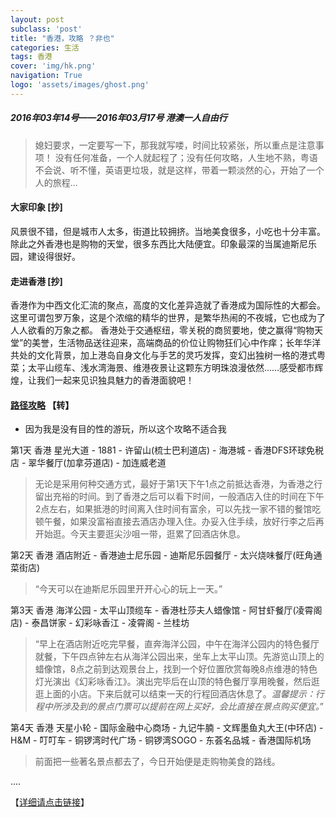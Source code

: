 ```yaml
---
layout: post
subclass: 'post'
title: "香港，攻略 ？非也"
categories: 生活
tags: 香港
cover: 'img/hk.png'
navigation: True
logo: 'assets/images/ghost.png'
---
```


##### 2016年03年14号——2016年03月17号 港澳一人自由行

> 媳妇要求，一定要写一下，那我就写喽，时间比较紧张，所以重点是注意事项！
> 没有任何准备，一个人就起程了；没有任何攻略，人生地不熟，粤语不会说、听不懂，英语更垃圾，就是这样，带着一颗淡然的心，开始了一个人的旅程...

#### 大家印象 [抄]
风景很不错，但是城市人太多，街道比较拥挤。当地美食很多，小吃也十分丰富。除此之外香港也是购物的天堂，很多东西比大陆便宜。印象最深的当属迪斯尼乐园，建设得很好。

#### 走进香港 [抄]
香港作为中西文化汇流的聚点，高度的文化差异造就了香港成为国际性的大都会。这里可谓包罗万象，这是个浓缩的精华的世界，是繁华热闹的不夜城，它也成为了人人欲看的万象之都。 香港处于交通枢纽，零关税的商贸要地，使之赢得“购物天堂”的美誉，生活物品送往迎来，高端商品的价位让购物狂们心中作痒；长年华洋共处的文化背景，加上港岛自身文化与手艺的灵巧发挥，变幻出独树一格的港式粤菜；太平山缆车、浅水湾海景、维港夜景让这颗东方明珠浪漫依然……感受都市辉煌，让我们一起来见识独具魅力的香港面貌吧！

#### [路径攻略](http://lvyou.baidu.com/plan/f0736882c98f250ef9932ae2##%23) 【转】
* 因为我是没有目的性的游玩，所以这个攻略不适合我

第1天 香港 星光大道 - 1881 - 许留山(梳士巴利道店) - 海港城 - 香港DFS环球免税店 - 翠华餐厅(加拿芬道店) - 加连威老道
> 无论是采用何种交通方式，最好于第1天下午1点之前抵达香港，为香港之行留出充裕的时间。到了香港之后可以看下时间，一般酒店入住的时间在下午2点左右，如果抵港的时间离入住时间有富余，可以先找一家不错的餐馆吃顿午餐，如果没富裕直接去酒店办理入住。办妥入住手续，放好行李之后再开始逛。今天主要逛尖沙咀一带，逛累了回酒店休息。

第2天 香港 酒店附近 - 香港迪士尼乐园 - 迪斯尼乐园餐厅 - 太兴烧味餐厅(旺角通菜街店)
> “今天可以在迪斯尼乐园里开开心心的玩上一天。”

第3天 香港 海洋公园 - 太平山顶缆车 - 香港杜莎夫人蜡像馆 - 阿甘虾餐厅(凌霄阁店) - 泰昌饼家 - 幻彩咏香江 - 凌霄阁 - 兰桂坊
> “早上在酒店附近吃完早餐，直奔海洋公园，中午在海洋公园内的特色餐厅就餐，下午四点钟左右从海洋公园出来，坐车上太平山顶。先游览山顶上的蜡像馆，8点之前到达观景台上，找到一个好位置欣赏每晚8点维港的特色灯光演出《幻彩咏香江》。演出完毕后在山顶的特色餐厅享用晚餐，然后逛逛上面的小店。下来后就可以结束一天的行程回酒店休息了。*温馨提示：行程中所涉及到的景点门票可以提前在网上买好，会比直接在景点购买便宜。*”

第4天 香港 天星小轮 - 国际金融中心商场 - 九记牛腩 - 文辉墨鱼丸大王(中环店) - H&amp;M - 叮叮车 - 铜锣湾时代广场 - 铜锣湾SOGO - 东荟名品城 - 香港国际机场
> 前面把一些著名景点都去了，今日开始便是走购物美食的路线。

....

【[详细请点击链接](http://lvyou.baidu.com/plan/f0736882c98f250ef9932ae2##%23)】
